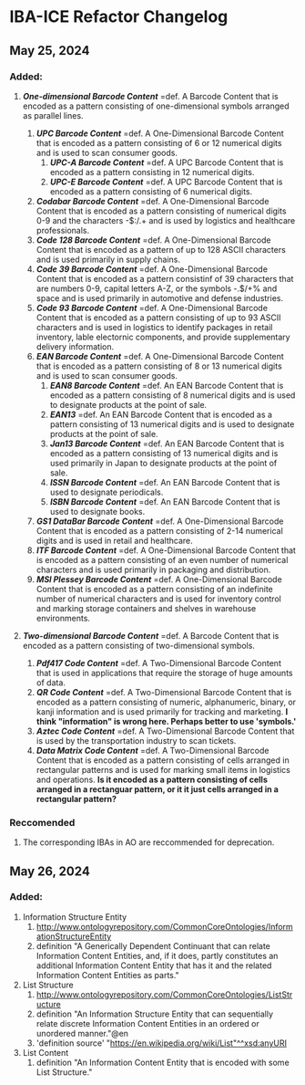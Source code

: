 # IBA-ICE Refactor Changelog

## May 25, 2024

### Added:
1. ***One-dimensional Barcode Content*** =def. A Barcode Content that is encoded as a pattern consisting of one-dimensional symbols arranged as parallel lines.
   1. ***UPC Barcode Content*** =def. A One-Dimensional Barcode Content that is encoded as a pattern consisting of 6 or 12 numerical digits and is used to scan consumer goods.
      1. ***UPC-A Barcode Content*** =def. A UPC Barcode Content that is encoded as a pattern consisting in 12 numerical digits.
      2. ***UPC-E Barcode Content*** =def. A UPC Barcode Content that is encoded as a pattern consisting of 6 numerical digits.
   2. ***Codabar Barcode Content*** =def. A One-Dimensional Barcode Content that is encoded as a pattern consisting of numerical digits 0-9 and the characters -$:/.+ and is used by logistics and healthcare professionals.
   3. ***Code 128 Barcode Content*** =def. A One-Dimensional Barcode Content that is encoded as a pattern of up to 128 ASCII characters and is used primarily in supply chains.
   4.  ***Code 39 Barcode Content*** =def. A One-Dimensional Barcode Content that is encoded as a pattern consistinf of 39 characters that are numbers 0-9, capital letters A-Z, or the symbols -.$/+% and space and is used primarily in automotive and defense industries.
   5.   ***Code 93 Barcode Content*** =def. A One-Dimensional Barcode Content that is encoded as a pattern consisting of up to 93 ASCII characters and is used in logistics to identify packages in retail inventory, lable electornic components, and provide supplementary delivery information.
   6.  ***EAN Barcode Content*** =def. A One-Dimensional Barcode Content that is encoded as a pattern consisting of 8 or 13 numerical digits and is used to scan consumer goods.
         1.   ***EAN8 Barcode Content*** =def. An EAN Barcode Content that is encoded as a pattern consisting of 8 numerical digits and is used to designate products at the point of sale.
         2.  ***EAN13*** =def. An EAN Barcode Content that is encoded as a pattern consisting of 13 numerical digits and is used to designate products at the point of sale.
         3.  ***Jan13 Barcode Content*** =def. An EAN Barcode Content that is encoded as a pattern consisting of 13 numerical digits and is used primarily in Japan to designate products at the point of sale.
         4.   ***ISSN Barcode Content*** =def. An EAN Barcode Content that is used to designate periodicals.
         5.   ***ISBN Barcode Content*** =def. An EAN Barcode Content that is used to designate books.
   7.   ***GS1 DataBar Barcode Content*** =def. A One-Dimensional Barcode Content that is encoded as a pattern consisting of 2-14 numerical digits and is used in retail and healthcare.
   8.   ***ITF Barcode Content*** =def. A One-Dimensional Barcode Content that is encoded as a pattern consisting of an even number of numerical characters and is used primarily in packaging and distribution.
   9. ***MSI Plessey Barcode Content*** =def. A One-Dimensional Barcode Content that is encoded as a pattern consisting of an indefinite number of numerical characters and is used for inventory control and marking storage containers and shelves in warehouse environments.

2. ***Two-dimensional Barcode Content*** =def. A Barcode Content that is encoded as a pattern consisting of two-dimensional symbols.
   1. ***Pdf417 Code Content*** =def. A Two-Dimensional Barcode Content that is used in applications that require the storage of huge amounts of data.
   2. ***QR Code Content*** =def. A Two-Dimensional Barcode Content that is encoded as a pattern consisting of numeric, alphanumeric, binary, or kanji information and is used primarily for tracking and marketing. **I think "information" is wrong here. Perhaps better to use 'symbols.'**
   3.  ***Aztec Code Content*** =def. A Two-Dimensional Barcode Content that is used by the transportation industry to scan tickets.
   4.  ***Data Matrix Code Content*** =def. A Two-Dimensional Barcode Content that is encoded as a pattern consisting of cells arranged in rectangular patterns and is used for marking small items in logistics and operations. **Is it encoded as a pattern consisting of cells arranged in a rectanguar pattern, or it it just cells arranged in a rectangular pattern?**

### Reccomended
1. The corresponding IBAs in AO are reccommended for deprecation.

## May 26, 2024

### Added:

1. Information Structure Entity
   1. http://www.ontologyrepository.com/CommonCoreOntologies/InformationStructureEntity
   2. definition "A Generically Dependent Continuant that can relate Information Content Entities, and, if it does, partly constitutes an additional Information Content Entity that has it and the related Information Content Entities as parts."
2. List Structure
   1. http://www.ontologyrepository.com/CommonCoreOntologies/ListStructure
   2. definition "An Information Structure Entity that can sequentially relate discrete Information Content Entities in an ordered or unordered manner."@en
   3. 'definition source' "https://en.wikipedia.org/wiki/List"^^xsd:anyURI
3. List Content
   1. definition "An Information Content Entity that is encoded with some List Structure."
